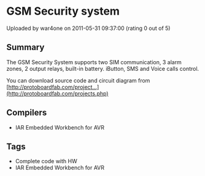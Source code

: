 # GSM Security system

Uploaded by war4one on 2011-05-31 09:37:00 (rating 0 out of 5)

## Summary

The GSM Security System supports two SIM communication, 3 alarm zones, 2 output relays, built-in battery. iButton, SMS and Voice calls control.  

You can download source code and circuit diagram from [http://protoboardfab.com/project...](http://protoboardfab.com/projects.php)

## Compilers

- IAR Embedded Workbench for AVR

## Tags

- Complete code with HW
- IAR Embedded Workbench for AVR
